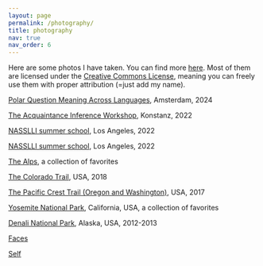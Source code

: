 ```yaml
---
layout: page
permalink: /photography/
title: photography
nav: true
nav_order: 6
---
```


Here are some photos I have taken. You can find more [here](https://www.flickr.com/photos/57449897@N07/). Most of them are licensed under the [Creative Commons License](https://creativecommons.org/share-your-work/cclicenses/), meaning you can freely use them with proper attribution (=just add my name).

[Polar Question Meaning Across Languages](https://flic.kr/s/aHBqjBoSHs), Amsterdam, 2024

[The Acquaintance Inference Workshop](https://flic.kr/s/aHBqjAfirU), Konstanz, 2022

[NASSLLI summer school](https://www.flickr.com/gp/57449897@N07/PL4saaeW66), Los Angeles, 2022

[NASSLLI summer school](https://www.flickr.com/gp/57449897@N07/PL4saaeW66), Los Angeles, 2022

[The Alps](https://flic.kr/s/aHsmnoBGrJ), a collection of favorites

[The Colorado Trail](https://flic.kr/s/aHskHLvFSN), USA, 2018

[The Pacific Crest Trail (Oregon and Washington)](https://flic.kr/s/aHskHKTm1q), USA, 2017

[Yosemite National Park](https://flic.kr/s/aHskX6434T), California, USA, a collection of favorites

[Denali National Park](https://flic.kr/s/aHskX6434T), Alaska, USA, 2012-2013

[Faces](https://www.flickr.com/gp/nkorotkova/2CKu8TaE4w/)

[Self](https://www.flickr.com/photos/57449897@N07/sets/72157633483152597/)
